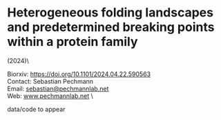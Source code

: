 # Heterogeneous folding landscapes and predetermined breaking points within a protein family

(2024)\

Biorxiv: https://doi.org/10.1101/2024.04.22.590563 \
Contact: Sebastian Pechmann\
Email: sebastian@pechmannlab.net\
Web: www.pechmannlab.net \


data/code to appear
